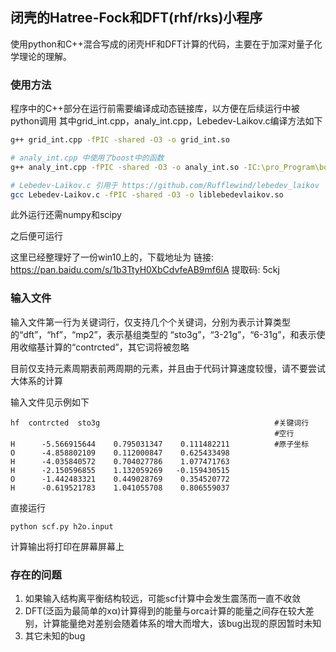 ## 闭壳的Hatree-Fock和DFT(rhf/rks)小程序
使用python和C++混合写成的闭壳HF和DFT计算的代码，主要在于加深对量子化学理论的理解。

### 使用方法

程序中的C++部分在运行前需要编译成动态链接库，以方便在后续运行中被python调用
其中grid_int.cpp，analy_int.cpp，Lebedev-Laikov.c编译方法如下

```bash
g++ grid_int.cpp -fPIC -shared -O3 -o grid_int.so

# analy_int.cpp 中使用了boost中的函数
g++ analy_int.cpp -fPIC -shared -O3 -o analy_int.so -IC:\pro_Program\boost_1_64_0 

# Lebedev-Laikov.c 引用于 https://github.com/Rufflewind/lebedev_laikov
gcc Lebedev-Laikov.c -fPIC -shared -O3 -o liblebedevlaikov.so 
```

此外运行还需numpy和scipy

之后便可运行

这里已经整理好了一份win10上的，下载地址为 链接: https://pan.baidu.com/s/1b3TtyH0XbCdvfeAB9mf6lA 提取码: 5ckj

### 输入文件 

输入文件第一行为关键词行，仅支持几个个关键词，分别为表示计算类型的“dft”，“hf”，“mp2”，表示基组类型的 “sto3g”，“3-21g”，“6-31g”，和表示使用收缩基计算的“contrcted”，其它词将被忽略

目前仅支持元素周期表前两周期的元素，并且由于代码计算速度较慢，请不要尝试大体系的计算

输入文件见示例如下

```
hf  contrcted  sto3g                                       #关键词行
                                                           #空行
H      -5.566915644    0.795031347    0.111482211          #原子坐标
O      -4.858802109    0.112000847    0.625433498 
H      -4.035840572    0.704027786    1.077471763 
H      -2.150596855    1.132059269   -0.159430515 
O      -1.442483321    0.449028769    0.354520772 
H      -0.619521783    1.041055708    0.806559037 
```

直接运行
```
python scf.py h2o.input
```
计算输出将打印在屏幕屏幕上



### 存在的问题

1. 如果输入结构离平衡结构较远，可能scf计算中会发生震荡而一直不收敛
2. DFT(泛函为最简单的xα)计算得到的能量与orca计算的能量之间存在较大差别，计算能量绝对差别会随着体系的增大而增大，该bug出现的原因暂时未知
3. 其它未知的bug
